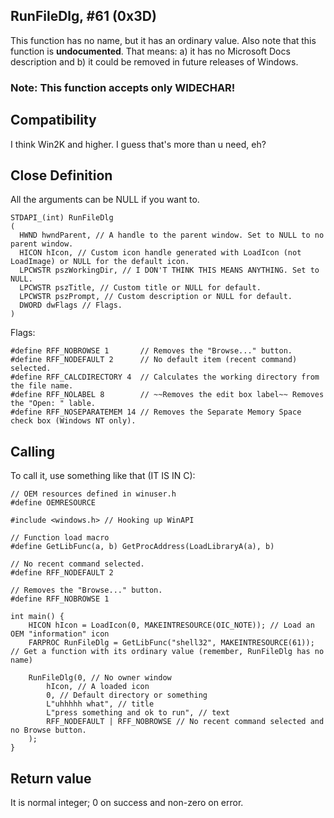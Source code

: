 ## RunFileDlg, #61 (0x3D)
This function has no name, but it has an ordinary value.
Also note that this function is <b>undocumented</b>. That means: a) it has no Microsoft Docs description and b) it could be removed in future releases of Windows.

### Note: This function accepts only WIDECHAR!

## Compatibility

I think Win2K and higher. I guess that's more than u need, eh?

## Close Definition
All the arguments can be NULL if you want to.
```
STDAPI_(int) RunFileDlg
(
  HWND hwndParent, // A handle to the parent window. Set to NULL to no parent window.
  HICON hIcon, // Custom icon handle generated with LoadIcon (not LoadImage) or NULL for the default icon.
  LPCWSTR pszWorkingDir, // I DON'T THINK THIS MEANS ANYTHING. Set to NULL.
  LPCWSTR pszTitle, // Custom title or NULL for default.
  LPCWSTR pszPrompt, // Custom description or NULL for default.
  DWORD dwFlags // Flags. 
)
```
Flags:
```
#define RFF_NOBROWSE 1       // Removes the "Browse..." button.
#define RFF_NODEFAULT 2      // No default item (recent command) selected.
#define RFF_CALCDIRECTORY 4  // Calculates the working directory from the file name.
#define RFF_NOLABEL 8        // ~~Removes the edit box label~~ Removes the "Open: " lable.
#define RFF_NOSEPARATEMEM 14 // Removes the Separate Memory Space check box (Windows NT only).
```
## Calling
To call it, use something like that (IT IS IN C):

```
// OEM resources defined in winuser.h
#define OEMRESOURCE

#include <windows.h> // Hooking up WinAPI

// Function load macro
#define GetLibFunc(a, b) GetProcAddress(LoadLibraryA(a), b)

// No recent command selected.
#define RFF_NODEFAULT 2

// Removes the "Browse..." button.
#define RFF_NOBROWSE 1

int main() {
	HICON hIcon = LoadIcon(0, MAKEINTRESOURCE(OIC_NOTE)); // Load an OEM "information" icon
	FARPROC RunFileDlg = GetLibFunc("shell32", MAKEINTRESOURCE(61)); // Get a function with its ordinary value (remember, RunFileDlg has no name)
	
	RunFileDlg(0, // No owner window
		hIcon, // A loaded icon
		0, // Default directory or something
		L"uhhhhh what", // title
		L"press something and ok to run", // text
		RFF_NODEFAULT | RFF_NOBROWSE // No recent command selected and no Browse button.
	);
}
```

## Return value
It is normal integer; 0 on success and non-zero on error.
